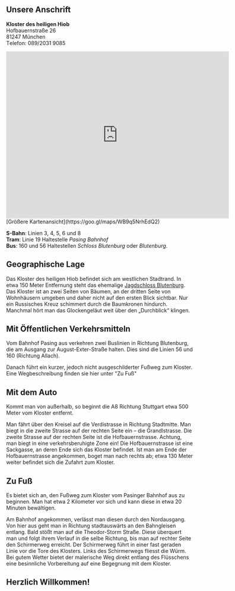 ## Unsere Anschrift
 **Kloster des heiligen Hiob**  
 Hofbauernstraße 26  
 81247 München  
 Тelefon: 089/2031 9085

<iframe src="https://www.google.com/maps/embed?pb=!1m18!1m12!1m3!1d2661.309965326017!2d11.456358315866535!3d48.16210697922545!2m3!1f0!2f0!3f0!3m2!1i1024!2i768!4f13.1!3m3!1m2!1s0x479e77f418578f67%3A0xe21d7180f139a652!2sHofbauernstra%C3%9Fe+26%2C+81247+M%C3%BCnchen!5e0!3m2!1sde!2sde!4v1535314716114" width="600" height="450" frameborder="0" style="border:0" allowfullscreen></iframe>
[Größere Kartenansicht](https://goo.gl/maps/WB9q5NrhEdQ2)

**S-Bahn**: Linien 3, 4, 5, 6 und 8  
**Tram**: Linie 19 Haltestelle _Pasing Bahnhof_  
**Bus**: 160 und 56 Haltestellen _Schloss Blutenburg_ oder _Blutenburg_.

## Geographische Lage
Das Kloster des heiligen Hiob befindet sich am westlichen Stadtrand. In etwa 150 Meter Entfernung steht das ehemalige [Jagdschloss Blutenburg](http://de.wikipedia.org/wiki/Schloss_Blutenburg). Das Kloster ist an zwei Seiten von Bäumen, an der dritten Seite von Wohnhäusern umgeben und daher nicht auf den ersten Blick sichtbar. Nur ein Russisches Kreuz schimmert durch die Baumkronen hindurch. Manchmal hört man das Glockengeläut weit über den „Durchblick“ klingen.


## Mit Öffentlichen Verkehrsmitteln
Vom Bahnhof Pasing aus verkehren zwei Buslinien in Richtung Blutenburg, die am Ausgang zur August-Exter-Straße halten. Dies sind die Linien 56 und 160 (Richtung Allach).

Danach führt ein kurzer, jedoch nicht ausgeschilderter Fußweg zum Kloster. Eine Wegbeschreibung finden sie hier unter "Zu Fuß"


## Mit dem Auto
Kommt man von außerhalb, so beginnt die A8 Richtung Stuttgart etwa 500 Meter vom Kloster entfernt.

Man fährt über den Kreisel auf die Verdistrasse in Richtung Stadtmitte. Man biegt in die zweite Strasse auf der rechten Seite ein – die Grandlstrasse. Die zweite Strasse auf der rechten Seite ist die Hofbauernstrasse. Achtung, man biegt in eine verkehrsberuhigte Zone ein! Die Hofbauernstrasse ist eine Sackgasse, an deren Ende sich das Kloster befindet. Ist man am Ende der Hofbauernstrasse angekommen, boget man nach rechts ab; etwa 130 Meter weiter befindet sich die Zufahrt zum Kloster.


## Zu Fuß
Es bietet sich an, den Fußweg zum Kloster vom Pasinger Bahnhof aus zu beginnen. Man hat etwa 2 Kilometer vor sich und kann diese in etwa 20 Minuten bewältigen.

Am Bahnhof angekommen, verlässt man diesen durch den Nordausgang. Von hier aus geht man in Richtung stadtauswärts an den Bahngleisen entlang. Bald stößt man auf die Theodor-Storm Straße. Diese überquert man und folgt ihrem Verlauf in die selbe Richtung, bis man auf rechter Seite den Schirmerweg erreicht. Der Schirmerweg führt in einer fast geraden Linie vor die Tore des Klosters. Links des Schirmerwegs fliesst die Würm. Bei gutem Wetter bietet der malerische Weg direkt entlang des Flüsschens eine besinnliche Vorbereitung auf eine Begegnung mit dem Kloster.

## Herzlich Willkommen!

